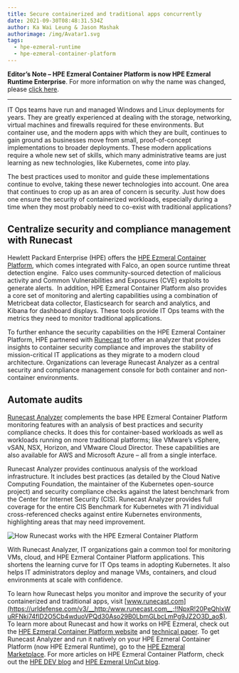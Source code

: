 ```yaml
---
title: Secure containerized and traditional apps concurrently
date: 2021-09-30T08:48:31.534Z
author: Ka Wai Leung & Jason Mashak
authorimage: /img/Avatar1.svg
tags:
  - hpe-ezmeral-runtime
  - hpe-ezmeral-container-platform
---
```

**Editor’s Note – HPE Ezmeral Container Platform is now HPE Ezmeral Runtime Enterprise**. For more information on why the name was changed, please [click here](https://community.hpe.com/t5/HPE-Ezmeral-Uncut/HPE-Ezmeral-Container-Platform-is-now-HPE-Ezmeral-Runtime/ba-p/7151720#.YW7nOxrMKM8).
 
- - -

IT Ops teams have run and managed Windows and Linux deployments for years. They are greatly experienced at dealing with the storage, networking, virtual machines and firewalls required for these environments. But container use, and the modern apps with which they are built, continues to gain ground as businesses move from small, proof-of-concept implementations to broader deployments. These modern applications require a whole new set of skills, which many administrative teams are just learning as new technologies, like Kubernetes, come into play.

The best practices used to monitor and guide these implementations continue to evolve, taking these newer technologies into account. One area that continues to crop up as an area of concern is security. Just how does one ensure the security of containerized workloads, especially during a time when they most probably need to co-exist with traditional applications?

## **Centralize security and compliance management with Runecast**

Hewlett Packard Enterprise (HPE) offers the [HPE Ezmeral Container Platform](https://www.hpe.com/us/en/solutions/container-platform.html), which comes integrated with Falco, an open source runtime threat detection engine.  Falco uses community-sourced detection of malicious activity and Common Vulnerabilities and Exposures (CVE) exploits to generate alerts.  In addition, HPE Ezmeral Container Platform also provides a core set of monitoring and alerting capabilities using a combination of Metricbeat data collector, Elasticsearch for search and analytics, and Kibana for dashboard displays. These tools provide IT Ops teams with the metrics they need to monitor traditional applications.

To further enhance the security capabilities on the HPE Ezmeral Container Platform, HPE partnered with [Runecast](https://www.runecast.com/) to offer an analyzer that provides insights to container security compliance and improves the stability of mission-critical IT applications as they migrate to a modern cloud architecture. Organizations can leverage Runecast Analyzer as a central security and compliance management console for both container and non-container environments.

## **Automate audits**

[Runecast Analyzer](https://www.runecast.com/how-does-runecast-analyzer-work) complements the base HPE Ezmeral Container Platform monitoring features with an analysis of best practices and security compliance checks. It does this for container-based workloads as well as workloads running on more traditional platforms; like VMware’s vSphere, vSAN, NSX, Horizon, and VMware Cloud Director. These capabilities are also available for AWS and Microsoft Azure – all from a single interface.

Runecast Analyzer provides continuous analysis of the workload infrastructure. It includes best practices (as detailed by the Cloud Native Computing Foundation, the maintainer of the Kubernetes open-source project) and security compliance checks against the latest benchmark from the Center for Internet Security (CIS). Runecast Analyzer provides full coverage for the entire CIS Benchmark for Kubernetes with 71 individual cross-referenced checks against entire Kubernetes environments, highlighting areas that may need improvement.

![How Runecast works with the HPE Ezmeral Container Platform](/img/runecast.png "How Runecast works with the HPE Ezmeral Container Platform")

With Runecast Analyzer, IT organizations gain a common tool for monitoring VMs, cloud, and HPE Ezmeral Container Platform applications. This shortens the learning curve for IT Ops teams in adopting Kubernetes. It also helps IT administrators deploy and manage VMs, containers, and cloud environments at scale with confidence.

To learn how Runecast helps you monitor and improve the security of your containerized and traditional apps, visit [www.runecast.com](https://urldefense.com/v3/__http:/www.runecast.com__;!!NpxR!20PeQhlxWuRFNki74flD2O5Cb4wduoVPQd30Aso29B0LbmGLbcLmPg9JZ2O3D_ao$). To learn more about Runecast and how it works on HPE Ezmeral, check out the [HPE Ezmeral Container Platform website](https://www.hpe.com/us/en/solutions/container-platform.html) and [technical paper](https://psnow.ext.hpe.com/doc/a50003809enw). To get Runecast Analyzer and run it natively on your HPE Ezmeral Container Platform (now HPE Ezmeral Runtime), go to the [HPE Ezmeral Marketplace](https://www.hpe.com/us/en/software/marketplace.html). For more articles on HPE Ezmeral Container Platform, check out the [HPE DEV blog](https://developer.hpe.com/blog) and [HPE Ezmeral UnCut blog](https://community.hpe.com/t5/HPE-Ezmeral-Uncut/bg-p/software/label-name/containers%20and%20devops#.YVNc4LhKg2w).